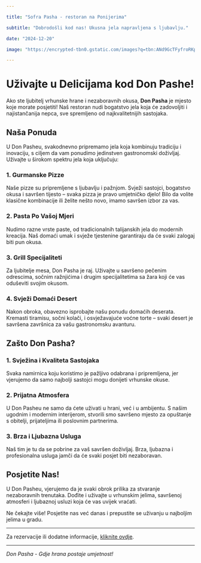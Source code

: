 ```yaml
---

title: "Sofra Pasha - restoran na Ponijerima"

subtitle: "Dobrodošli kod nas! Ukusna jela napravljena s ljubavlju."

date: "2024-12-20"

image: "https://encrypted-tbn0.gstatic.com/images?q=tbn:ANd9GcTFyfroRKpQhlwpU6qMEnjgjfuB9u6dYz9usQ&s"

---
```


# Uživajte u Delicijama kod Don Pashe!

Ako ste ljubitelj vrhunske hrane i nezaboravnih okusa, **Don Pasha** je mjesto koje morate posjetiti! Naš restoran nudi bogatstvo jela koja će zadovoljiti i najistančanija nepca, sve spremljeno od najkvalitetnijih sastojaka.

## Naša Ponuda

U Don Pasheu, svakodnevno pripremamo jela koja kombinuju tradiciju i inovaciju, s ciljem da vam ponudimo jedinstven gastronomski doživljaj. Uživajte u širokom spektru jela koja uključuju:

### 1. **Gurmanske Pizze**  
Naše pizze su pripremljene s ljubavlju i pažnjom. Svježi sastojci, bogatstvo okusa i savršen tijesto – svaka pizza je pravo umjetničko djelo! Bilo da volite klasične kombinacije ili želite nešto novo, imamo savršen izbor za vas.

### 2. **Pasta Po Vašoj Mjeri**  
Nudimo razne vrste paste, od tradicionalnih talijanskih jela do modernih kreacija. Naš domaći umak i svježe tjestenine garantiraju da će svaki zalogaj biti pun okusa.

### 3. **Grill Specijaliteti**  
Za ljubitelje mesa, Don Pasha je raj. Uživajte u savršeno pečenim odrescima, sočnim ražnjićima i drugim specijalitetima sa žara koji će vas oduševiti svojim okusom.

### 4. **Svježi Domaći Desert**  
Nakon obroka, obavezno isprobajte našu ponudu domaćih deserata. Kremasti tiramisu, sočni kolači, i osvježavajuće voćne torte – svaki desert je savršena završnica za vašu gastronomsku avanturu.

## Zašto Don Pasha?

### 1. **Svježina i Kvaliteta Sastojaka**  
Svaka namirnica koju koristimo je pažljivo odabrana i pripremljena, jer vjerujemo da samo najbolji sastojci mogu donijeti vrhunske okuse.

### 2. **Prijatna Atmosfera**  
U Don Pasheu ne samo da ćete uživati u hrani, već i u ambijentu. S našim ugodnim i modernim interijerom, stvorili smo savršeno mjesto za opuštanje s obitelji, prijateljima ili poslovnim partnerima.

### 3. **Brza i Ljubazna Usluga**  
Naš tim je tu da se pobrine za vaš savršen doživljaj. Brza, ljubazna i profesionalna usluga jamči da će svaki posjet biti nezaboravan.

## Posjetite Nas!

U Don Pasheu, vjerujemo da je svaki obrok prilika za stvaranje nezaboravnih trenutaka. Dođite i uživajte u vrhunskim jelima, savršenoj atmosferi i ljubaznoj usluzi koja će vas uvijek vraćati.

Ne čekajte više! Posjetite nas već danas i prepustite se uživanju u najboljim jelima u gradu.

---

Za rezervacije ili dodatne informacije, [kliknite ovdje](#).

---

*Don Pasha - Gdje hrana postaje umjetnost!*
